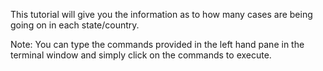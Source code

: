 This tutorial will give you the information as to how many cases are being going on in each state/country.

Note: You can type the commands provided in the left hand pane in the terminal window and simply click on the commands to execute.